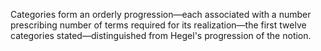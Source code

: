 Categories form an orderly progression—each associated with a number prescribing number of terms required for its realization—the first twelve categories stated—distinguished from Hegel's progression of the notion.